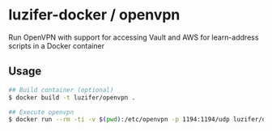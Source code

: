 # luzifer-docker / openvpn

Run OpenVPN with support for accessing Vault and AWS for learn-address scripts in a Docker container

## Usage

```bash
## Build container (optional)
$ docker build -t luzifer/openvpn .

## Execute openvpn
$ docker run --rm -ti -v $(pwd):/etc/openvpn -p 1194:1194/udp luzifer/openvpn
```
